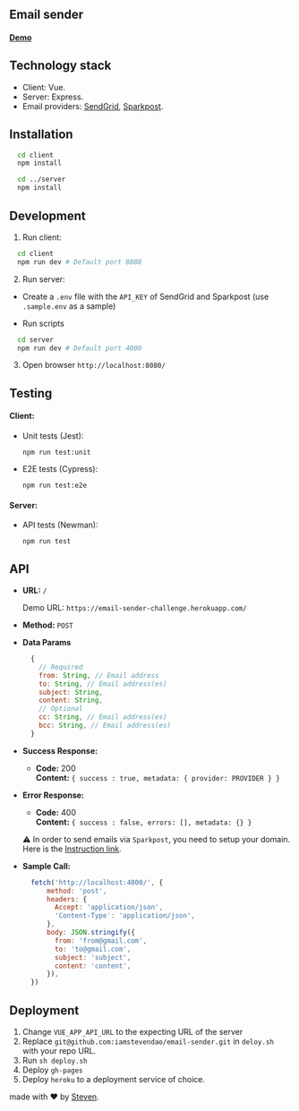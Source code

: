 ## Email sender

#### [Demo](https://email-sender-challenge.netlify.com/)

## Technology stack

- Client: Vue.
- Server: Express.
- Email providers: [SendGrid](https://sendgrid.com/docs/API_Reference/api_v3.html), [Sparkpost](https://developers.sparkpost.com/api/transmissions/#transmissions-post-send-inline-content).

## Installation
```bash
  cd client
  npm install

  cd ../server
  npm install
```

## Development

1. Run client:

  ```bash
    cd client
    npm run dev # Default port 8080
  ```

2. Run server:

  - Create a `.env` file with the `API_KEY` of SendGrid and Sparkpost (use `.sample.env` as a sample)

  - Run scripts

  ```bash
    cd server
    npm run dev # Default port 4000
  ```

3. Open browser `http://localhost:8080/`

## Testing

#### Client:
  - Unit tests (Jest):

    `npm run test:unit`

  - E2E tests (Cypress):

    `npm run test:e2e`

#### Server:
  - API tests (Newman):

    `npm run test`


## API

* **URL:** `/` 

  Demo URL: `https://email-sender-challenge.herokuapp.com/`

* **Method:** `POST`

* **Data Params**

  ```js
    {
      // Required
      from: String, // Email address
      to: String, // Email address(es)
      subject: String,
      content: String,
      // Optional
      cc: String, // Email address(es)
      bcc: String, // Email address(es)
    }
  ```

* **Success Response:**

  * **Code:** 200 <br />
    **Content:** `{ success : true, metadata: { provider: PROVIDER } }`
 
* **Error Response:**

  * **Code:** 400 <br />
    **Content:** `{ success : false, errors: [], metadata: {} }`
  
  :warning: In order to send emails via `Sparkpost`, you need to setup your domain. Here is the [Instruction link](https://www.sparkpost.com/docs/getting-started/setting-up-domains/).

* **Sample Call:**

  ```js
    fetch('http://localhost:4000/', {
        method: 'post',
        headers: {
          Accept: 'application/json',
          'Content-Type': 'application/json',
        },
        body: JSON.stringify({
          from: 'from@gmail.com',
          to: 'to@gmail.com',
          subject: 'subject',
          content: 'content',
        }),
    })
  ```

## Deployment

1. Change `VUE_APP_API_URL` to the expecting URL of the server
2. Replace `git@github.com:iamstevendao/email-sender.git` in `deloy.sh` with your repo URL.
3. Run `sh deploy.sh`
4. Deploy `gh-pages`
5. Deploy `heroku` to a deployment service of choice.

made with &#x2764; by [Steven](https://github.com/iamstevendao).
